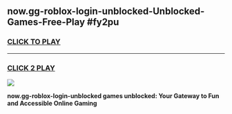 
## now.gg-roblox-login-unblocked-Unblocked-Games-Free-Play #fy2pu
<h3>
<a href="https://us.freeplayer.one?title=now.gg-roblox-login-unblocked&ref=9M">CLICK TO PLAY</a></h3>
<hr>

<h3>
<a href="https://us.freeplayer.one?title=now.gg-roblox-login-unblocked&ref=9M">CLICK 2 PLAY</a>
  
</h3>

<a href="https://us.freeplayer.one?title=now.gg-roblox-login-unblocked&ref=9M"><img src="https://clearcache.store/games.png"></a>


**now.gg-roblox-login-unblocked games unblocked: Your Gateway to Fun and Accessible Online Gaming**
